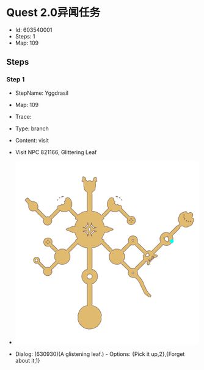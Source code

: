 # Quest 2.0异闻任务

- Id: 603540001
- Steps: 1
- Map: 109

## Steps

### Step 1
- StepName:  Yggdrasil
- Map:  109
- Trace:  
- Type:  branch
- Content:  visit
- Visit NPC 821166, Glittering Leaf

- ![images/603540001_1.png](images/603540001_1.png)
- Dialog: (630930)(A glistening leaf.) - Options: {Pick it up,2},{Forget about it,1}


